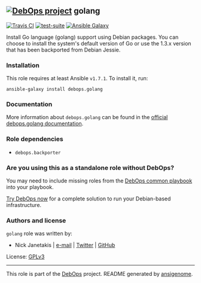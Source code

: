 ## [![DebOps project](http://debops.org/images/debops-small.png)](http://debops.org) golang

[![Travis CI](http://img.shields.io/travis/debops/ansible-golang.svg?style=flat)](http://travis-ci.org/debops/ansible-golang) [![test-suite](http://img.shields.io/badge/test--suite-ansible--golang-blue.svg?style=flat)](https://github.com/debops/test-suite/tree/master/ansible-golang/)  [![Ansible Galaxy](http://img.shields.io/badge/galaxy-debops.golang-660198.svg?style=flat)](https://galaxy.ansible.com/list#/roles/1698)

Install Go language (golang) support using Debian packages. You can choose
to install the system's default version of Go or use the 1.3.x version that
has been backported from Debian Jessie.

### Installation

This role requires at least Ansible `v1.7.1`. To install it, run:

    ansible-galaxy install debops.golang

### Documentation

More information about `debops.golang` can be found in the
[official debops.golang documentation](http://docs.debops.org/en/latest/ansible/roles/debops.golang.html).


### Role dependencies

- `debops.backporter`

### Are you using this as a standalone role without DebOps?

You may need to include missing roles from the [DebOps common
playbook](https://github.com/debops/debops-playbooks/blob/master/playbooks/common.yml)
into your playbook.

[Try DebOps now](https://github.com/debops/debops) for a complete solution to run your Debian-based infrastructure.





### Authors and license

`golang` role was written by:
- Nick Janetakis | [e-mail](mailto:nick.janetakis@gmail.com) | [Twitter](https://twitter.com/nickjanetakis) | [GitHub](https://github.com/nickjj)

License: [GPLv3](https://tldrlegal.com/license/gnu-general-public-license-v3-%28gpl-3%29)

***

This role is part of the [DebOps](http://debops.org/) project. README generated by [ansigenome](https://github.com/nickjj/ansigenome/).
